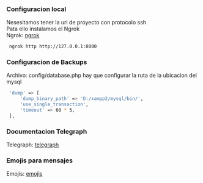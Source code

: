 ### Configuracion local
Nesesitamos tener la url de proyecto con protocolo ssh\
Pata ello instalamos el Ngrok\
Ngrok: [ngrok](https://ngrok.com/)
```bash
 ngrok http http://127.0.0.1:8000
```

### Configuracion de Backups 
Archivo: config/database.php hay que configurar la ruta de la ubicacion del mysql
```bash
 'dump' => [
     'dump_binary_path' => 'D:/xampp2/mysql/bin/',
     'use_single_transaction',
     'timeout' => 60 * 5,
 ],
```

### Documentacion Telegraph
Telegraph: [telegraph](https://defstudio.github.io/telegraph/quickstart/setting-webhook)

### Emojis para mensajes
Emojis: [emojis](https://emojiterra.com/es/x/)
